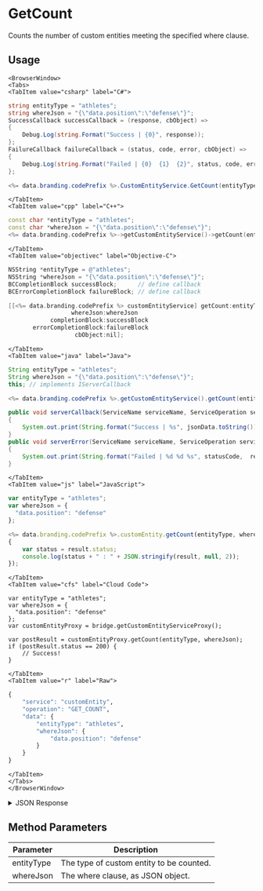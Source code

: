 # GetCount

Counts the number of custom entities meeting the specified where clause.

<PartialServop service_name="customEntity" operation_name="GET_COUNT" />

## Usage

```mdx-code-block
<BrowserWindow>
<Tabs>
<TabItem value="csharp" label="C#">
```

```csharp
string entityType = "athletes";
string whereJson = "{\"data.position\":\"defense\"}";
SuccessCallback successCallback = (response, cbObject) =>
{
    Debug.Log(string.Format("Success | {0}", response));
};
FailureCallback failureCallback = (status, code, error, cbObject) =>
{
    Debug.Log(string.Format("Failed | {0}  {1}  {2}", status, code, error));
};

<%= data.branding.codePrefix %>.CustomEntityService.GetCount(entityType, whereJson, successCallback, failureCallback);
```

```mdx-code-block
</TabItem>
<TabItem value="cpp" label="C++">
```

```cpp
const char *entityType = "athletes";
const char *whereJson = "{\"data.position\":\"defense\"}";
<%= data.branding.codePrefix %>->getCustomEntityService()->getCount(entityType, whereJson, this);
```

```mdx-code-block
</TabItem>
<TabItem value="objectivec" label="Objective-C">
```

```objectivec
NSString *entityType = @"athletes";
NSString *whereJson = "{\"data.position\":\"defense\"}";
BCCompletionBlock successBlock;      // define callback
BCErrorCompletionBlock failureBlock; // define callback

[[<%= data.branding.codePrefix %> customEntityService] getCount:entityType
                  whereJson:whereJson
            completionBlock:successBlock
       errorCompletionBlock:failureBlock
                   cbObject:nil];
```

```mdx-code-block
</TabItem>
<TabItem value="java" label="Java">
```

```java
String entityType = "athletes";
String whereJson = "{\"data.position\":\"defense\"}";
this; // implements IServerCallback

<%= data.branding.codePrefix %>.getCustomEntityService().getCount(entityType, whereJson, this);

public void serverCallback(ServiceName serviceName, ServiceOperation serviceOperation, JSONObject jsonData)
{
    System.out.print(String.format("Success | %s", jsonData.toString()));
}
public void serverError(ServiceName serviceName, ServiceOperation serviceOperation, int statusCode, int reasonCode, String jsonError)
{
    System.out.print(String.format("Failed | %d %d %s", statusCode,  reasonCode, jsonError.toString()));
}
```

```mdx-code-block
</TabItem>
<TabItem value="js" label="JavaScript">
```

```javascript
var entityType = "athletes";
var whereJson = {
  "data.position": "defense"
};

<%= data.branding.codePrefix %>.customEntity.getCount(entityType, whereJson, result =>
{
    var status = result.status;
    console.log(status + " : " + JSON.stringify(result, null, 2));
});
```

```mdx-code-block
</TabItem>
<TabItem value="cfs" label="Cloud Code">
```

```cfscript
var entityType = "athletes";
var whereJson = {
  "data.position": "defense"
};
var customEntityProxy = bridge.getCustomEntityServiceProxy();

var postResult = customEntityProxy.getCount(entityType, whereJson);
if (postResult.status == 200) {
    // Success!
}
```

```mdx-code-block
</TabItem>
<TabItem value="r" label="Raw">
```

```r
{
	"service": "customEntity",
	"operation": "GET_COUNT",
	"data": {
		"entityType": "athletes",
		"whereJson": {
			"data.position": "defense"
		}
	}
}
```

```mdx-code-block
</TabItem>
</Tabs>
</BrowserWindow>
```

<details>
<summary>JSON Response</summary>

```json
{
	"status": 200
	"data": {
    	"entityListCount": 5
  	}
}
```
</details>

## Method Parameters
Parameter | Description
--------- | -----------
entityType | The type of custom entity to be counted. 
whereJson | The where clause, as JSON object. 


